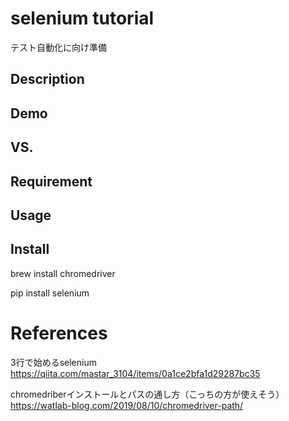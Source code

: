 selenium tutorial
====
テスト自動化に向け準備

## Description

## Demo

## VS.

## Requirement

## Usage

## Install
brew install chromedriver

pip install selenium
# References
3行で始めるselenium
https://qiita.com/mastar_3104/items/0a1ce2bfa1d29287bc35

chromedriberインストールとパスの通し方（こっちの方が使えそう）
https://watlab-blog.com/2019/08/10/chromedriver-path/



